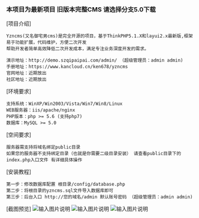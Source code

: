### 本项目为最新项目  旧版本完整CMS 请选择分支5.0下载

[项目介绍]
```
Yzncms(又名御宅男cms)是完全开源的项目，基于ThinkPHP5.1.X和layui2.x最新版,框架易于功能扩展，代码维护，方便二次开发  
帮助开发者简单高效降低二次开发成本，满足专注业务深度开发的需求。

演示地址：http://demo.szqipaipai.com/admin/ （超级管理员：admin admin)
手册地址：https://www.kancloud.cn/ken678/yzncms
官网地址：近期放出
社区地址：近期放出
```
[环境要求]
```
支持系统：WinXP/Win2003/Vista/Win7/Win8/Linux
WEB服务器：iis/apache/nginx
PHP版本：php >= 5.6 (支持php7)
数据库：MySQL >= 5.0
```
[空间要求]
```
服务器需支持将域名绑定public目录
如果您的服务器不支持绑定目录（也就是你需要二级目录安装） 请查看public目录下的index.php入口文件 有详细具体操作
```
[安装教程]
```
第一步：修改数据库配置 根目录/config/database.php  
第二步：将根目录的yzncms.sql文件导入数据库即可  
第三步：后台入口 http://您的域名/admin 默认账号密码 （超级管理员：admin admin)
```
[截图预览]
![输入图片说明](https://images.gitee.com/uploads/images/2018/1008/131345_22a1268c_555541.png "YZNCMS后台管理系统.png")
![输入图片说明](https://images.gitee.com/uploads/images/2018/1225/133326_84f1f2ed_555541.png "YZNCMS后台管理系统.png")
![输入图片说明](https://images.gitee.com/uploads/images/2018/1225/133333_55b963a0_555541.png "YZNCMS后台管理系统1.png")